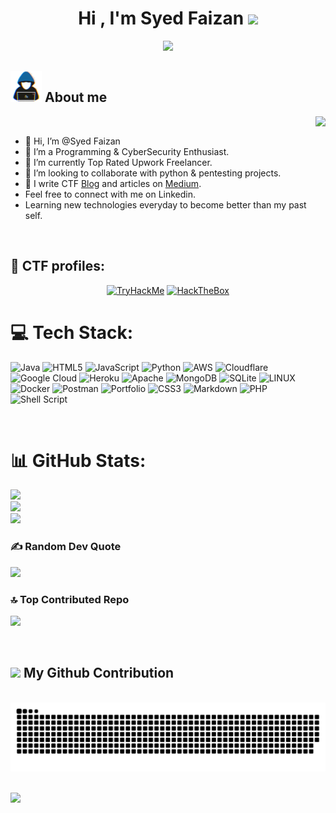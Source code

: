 <h1 align="center"><b>Hi , I'm Syed Faizan </b><img src="https://media.giphy.com/media/hvRJCLFzcasrR4ia7z/giphy.gif" width="35"></h1>

<p align="center">
  <a href="https://github.com/DenverCoder1/readme-typing-svg"><img src="https://readme-typing-svg.herokuapp.com?font=Time+New+Roman&color=cyan&size=35&center=true&vCenter=true&width=600&height=100&lines=Python+Programmer;Ethical+Hacker;Freelancer;Active+Learner/Researcher..<3"></a>
</p>



## <picture><img src = "https://github.com/MdAmiruddin/MdAmiruddin/blob/main/Assets/about_me.gif" width = 50px></picture> **About me**
<picture> <img align="right" src="https://media.giphy.com/media/HW3T1wWW3z2Ff2cpXO/giphy.gif"></picture>

<br>



- 👋 Hi, I’m @Syed Faizan
- 👀 I’m a Programming & CyberSecurity Enthusiast.
- 🌱 I’m currently Top Rated Upwork Freelancer.
- 💞️ I’m looking to collaborate with python & pentesting projects.
- 📝 I write CTF [Blog](https://smfai200.github.io) and articles on [Medium](https://medium.com/@smfai200).
- Feel free to connect with me on Linkedin.
- Learning new technologies everyday to become better than my past self.
 
 
<br>


## :triangular_flag_on_post: CTF profiles:

<div align="center">
 <a href="https://tryhackme.com/p/lordofficial"><img src="https://tryhackme-badges.s3.amazonaws.com/lordofficial.png" alt="TryHackMe"></a>
 <a href="https://app.hackthebox.com/profile/1188714"><img src="https://www.hackthebox.com/badge/image/1188714" alt="HackTheBox"></a>
</div>


# 💻 Tech Stack:
![Java](https://img.shields.io/badge/java-%23ED8B00.svg?style=plastic&logo=java&logoColor=white) ![HTML5](https://img.shields.io/badge/html5-%23E34F26.svg?style=plastic&logo=html5&logoColor=white) ![JavaScript](https://img.shields.io/badge/javascript-%23323330.svg?style=plastic&logo=javascript&logoColor=%23F7DF1E) ![Python](https://img.shields.io/badge/python-3670A0?style=plastic&logo=python&logoColor=ffdd54) ![AWS](https://img.shields.io/badge/AWS-%23FF9900.svg?style=plastic&logo=amazon-aws&logoColor=white) ![Cloudflare](https://img.shields.io/badge/Cloudflare-F38020?style=plastic&logo=Cloudflare&logoColor=white) ![Google Cloud](https://img.shields.io/badge/Google%20Cloud-%234285F4.svg?style=plastic&logo=google-cloud&logoColor=white) ![Heroku](https://img.shields.io/badge/heroku-%23430098.svg?style=plastic&logo=heroku&logoColor=white) ![Apache](https://img.shields.io/badge/apache-%23D42029.svg?style=plastic&logo=apache&logoColor=white) ![MongoDB](https://img.shields.io/badge/MongoDB-%234ea94b.svg?style=plastic&logo=mongodb&logoColor=white) ![SQLite](https://img.shields.io/badge/sqlite-%2307405e.svg?style=plastic&logo=sqlite&logoColor=white) ![LINUX](https://img.shields.io/badge/Linux-FCC624?style=plastic&logo=linux&logoColor=black) ![Docker](https://img.shields.io/badge/docker-%230db7ed.svg?style=plastic&logo=docker&logoColor=white) ![Postman](https://img.shields.io/badge/Postman-FF6C37?style=plastic&logo=postman&logoColor=white) ![Portfolio](https://img.shields.io/badge/Portfolio-%23000000.svg?style=plastic&logo=firefox&logoColor=#FF7139) ![CSS3](https://img.shields.io/badge/css3-%231572B6.svg?style=plastic&logo=css3&logoColor=white) ![Markdown](https://img.shields.io/badge/markdown-%23000000.svg?style=plastic&logo=markdown&logoColor=white) ![PHP](https://img.shields.io/badge/php-%23777BB4.svg?style=plastic&logo=php&logoColor=white) ![Shell Script](https://img.shields.io/badge/shell_script-%23121011.svg?style=plastic&logo=gnu-bash&logoColor=white)

<br>

# 📊 GitHub Stats:
![](https://github-readme-stats.vercel.app/api?username=smfai200&theme=tokyonight&hide_border=false&include_all_commits=true&count_private=true)<br/>
![](https://github-readme-streak-stats.herokuapp.com/?user=smfai200&theme=tokyonight&hide_border=false)<br/>
![](https://github-readme-stats.vercel.app/api/top-langs/?username=MdAmiruddin&theme=tokyonight&hide_border=false&include_all_commits=true&count_private=true&layout=compact)
<br>
### ✍️ Random Dev Quote
![](https://quotes-github-readme.vercel.app/api?type=horizontal&theme=tokyonight)
<br>

### 🔝 Top Contributed Repo
![](https://github-contributor-stats.vercel.app/api?username=MdAmiruddin&limit=5&theme=tokyonight&combine_all_yearly_contributions=true)

 
<br>

## <img src="https://media.giphy.com/media/iY8CRBdQXODJSCERIr/giphy.gif" width="35"><b> My Github Contribution </b>
<br>



<div align="center">
  <a href="https://github.com/MdAmiruddin/MdAmiruddin">
  <img  src="https://github.com/MdAmiruddin/MdAmiruddin/blob/main/Assets/gridsnake.svg"
       alt="snake" /></a>
</div>


</a>
</div>

<br>


![](https://visitcount.itsvg.in/api?id=MdAmiruddin&icon=2&color=1)

